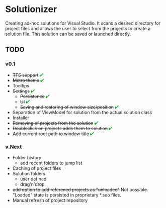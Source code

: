 # Solutionizer

Creating ad-hoc solutions for Visual Studio. It scans a desired directory for project files and allows the user to select from the 
projects to create a solution file. This solution can be saved or launched directly.


## TODO

### v0.1

- <strike>TFS support</strike> ![Check](check.png)
- <strike>Metro theme</strike> ![Check](check.png)
- Tooltips
- <strike>Settings</strike> ![Check](check.png)
  - <strike>Persistence</strike> ![Check](check.png)
  - <strike>UI</strike> ![Check](check.png)
  - <strike>Saving and restoring of window size/position</strike> ![Check](check.png)
- Separation of ViewModel for solution from the actual solution class
- Installer
- <strike>Removing of projects from the solution</strike> ![Check](check.png)
- <strike>Doubleclick on projects adds them to solution</strike> ![Check](check.png)
- <strike>Add current root path to window title</strike> ![Check](check.png)

### v.Next

- Folder history
  - add recent folders to jump list
- Caching of project files
- Solution folders
  - user defined
  - drag'n'drop
- <strike>add option to add referened projects as "unloaded"</strike> Not possible. "Loaded" state is persisted in proprietary *.suo files.
- Manual refresh of project repository